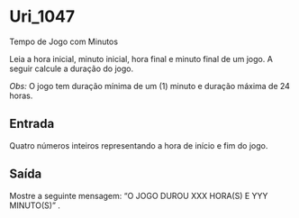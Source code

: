 # Uri_1047
Tempo de Jogo com Minutos

Leia a hora inicial, minuto inicial, hora final e minuto final de um jogo. A seguir calcule a duração do jogo.

*Obs:* O jogo tem duração mínima de um (1) minuto e duração máxima de 24 horas.

## Entrada

Quatro números inteiros representando a hora de início e fim do jogo.

## Saída

Mostre a seguinte mensagem: “O JOGO DUROU XXX HORA(S) E YYY MINUTO(S)” .
